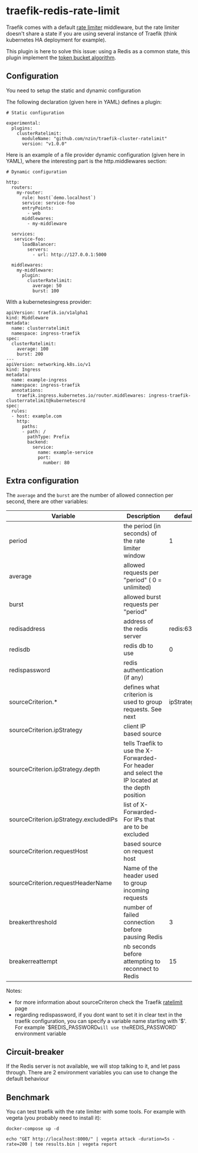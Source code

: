 # traefik-redis-rate-limit

Traefik comes with a default [rate limiter](https://doc.traefik.io/traefik/middlewares/http/ratelimit/) middleware, but the rate limiter doesn't share a state if you are using several instance of Traefik (think kubernetes HA deployment for example).

This plugin is here to solve this issue: using a Redis as a common state, this plugin implement the [token bucket algorithm](https://en.wikipedia.org/wiki/Token_bucket).

## Configuration

You need to setup the static and dynamic configuration

The following declaration (given here in YAML) defines a plugin:

```
# Static configuration

experimental:
  plugins:
    clusterRatelimit:
      moduleName: "github.com/nzin/traefik-cluster-ratelimit"
      version: "v1.0.0"
```

Here is an example of a file provider dynamic configuration (given here in YAML), where the interesting part is the http.middlewares section:

```
# Dynamic configuration

http:
  routers:
    my-router:
      rule: host(`demo.localhost`)
      service: service-foo
      entryPoints:
        - web
      middlewares:
        - my-middleware

  services:
   service-foo:
      loadBalancer:
        servers:
          - url: http://127.0.0.1:5000
  
  middlewares:
    my-middleware:
      plugin:
        clusterRatelimit:
          average: 50
          burst: 100
```

With a kubernetesingress provider:

```
apiVersion: traefik.io/v1alpha1
kind: Middleware
metadata:
  name: clusterratelimit
  namespace: ingress-traefik
spec:
  clusterRatelimit:
    average: 100
    burst: 200
---
apiVersion: networking.k8s.io/v1
kind: Ingress
metadata:
  name: example-ingress
  namespace: ingress-traefik
  annotations:
    traefik.ingress.kubernetes.io/router.middlewares: ingress-traefik-clusterratelimit@kubernetescrd
spec:
  rules:
  - host: example.com
    http:
      paths:
      - path: /
        pathType: Prefix
        backend:
          service:
            name: example-service
            port:
              number: 80
```

## Extra configuration

The `average` and the `burst` are the number of allowed connection per second, there are other variables:

| Variable                    | Description                                        | default    |
|-----------------------------|----------------------------------------------------|------------|
| period                      | the period (in seconds) of the rate limiter window | 1          |
| average                     | allowed requests per "period" ( 0 = unlimited)     |            |
| burst                       | allowed burst requests per "period"                |            |
| redisaddress                | address of the redis server                        | redis:6379 |
| redisdb                     | redis db to use                                    | 0          |
| redispassword               | redis authentication (if any)                      |            |
| sourceCriterion.*           | defines what criterion is used to group requests. See next | ipStrategy |
| sourceCriterion.ipStrategy  | client IP based source                             |            |
| sourceCriterion.ipStrategy.depth | tells Traefik to use the X-Forwarded-For header and select the IP located at the depth position |    |
| sourceCriterion.ipStrategy.excludedIPs | list of X-Forwarded-For IPs that are to be excluded | |
| sourceCriterion.requestHost | based source on request host                       |            |
| sourceCriterion.requestHeaderName | Name of the header used to group incoming requests|       |
| breakerthreshold            | number of failed connection before pausing Redis   | 3          |
| breakerreattempt            | nb seconds before attempting to reconnect to Redis | 15         |

Notes:
- for more information about sourceCriteron check the Traefik [ratelimit](https://doc.traefik.io/traefik/middlewares/http/ratelimit/) page
- regarding redispassword, if you dont want to set it in clear text in the traefik configuration, you can specify a variable name starting with '$'. For example `$REDIS_PASSWORD` will use the `REDIS_PASSWORD` environment variable

## Circuit-breaker

If the Redis server is not available, we will stop talking to it, and let pass through.
There are 2 environment variables you can use to change the default behaviour

## Benchmark

You can test traefik with the rate limiter with some tools. For example with vegeta (you probably need to install it):
```
docker-compose up -d

echo "GET http://localhost:8000/" | vegeta attack -duration=5s -rate=200 | tee results.bin | vegeta report
```

